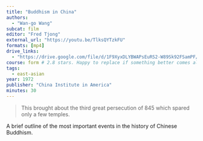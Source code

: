 ```yaml
---
title: "Buddhism in China"
authors:
  - "Wan-go Wang"
subcat: film
editor: "Fred Tjong"
external_url: "https://youtu.be/TlksQYTzkFU"
formats: [mp4]
drive_links:
  - "https://drive.google.com/file/d/1F9XyxDLYBWAPsEuRS2-W89Sk92FSamPF/view?usp=drivesdk"
course: form # 2.8 stars. Happy to replace if something better comes along...
tags:
  - east-asian
year: 1972
publisher: "China Institute in America"
minutes: 30
---
```


> This brought about the third great persecution of 845 which spared only a few temples.

A brief outline of the most important events in the history of Chinese Buddhism.
